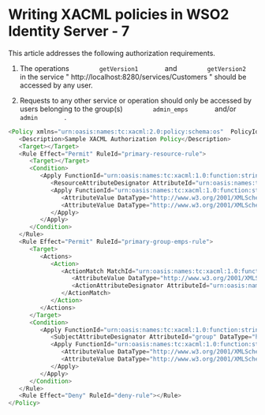# Writing XACML policies in WSO2 Identity Server - 7

This article addresses the following authorization requirements.

1. The operations `         getVersion1        ` and
`         getVersion2        ` in the service "
http://localhost:8280/services/Customers " should be accessed by any
user.  

2. Requests to any other service or operation should only be accessed by
users belonging to the group(s) `         admin_emps        ` and/or
`         admin        ` .

``` java
<Policy xmlns="urn:oasis:names:tc:xacml:2.0:policy:schema:os"  PolicyId="urn:sample:xacml:2.0:samplepolicy" RuleCombiningAlgId="urn:oasis:names:tc:xacml:1.0:rule-combining-algorithm:first-applicable">
   <Description>Sample XACML Authorization Policy</Description>
   <Target></Target>
   <Rule Effect="Permit" RuleId="primary-resource-rule">
      <Target></Target>
      <Condition>
         <Apply FunctionId="urn:oasis:names:tc:xacml:1.0:function:string-at-least-one-member-of">
            <ResourceAttributeDesignator AttributeId="urn:oasis:names:tc:xacml:1.0:resource:resource-id" DataType="http://www.w3.org/2001/XMLSchema#string"></ResourceAttributeDesignator>
            <Apply FunctionId="urn:oasis:names:tc:xacml:1.0:function:string-bag">
               <AttributeValue DataType="http://www.w3.org/2001/XMLSchema#string">http://localhost:8280/services/Customers/getVersion1</AttributeValue>
               <AttributeValue DataType="http://www.w3.org/2001/XMLSchema#string">http://localhost:8280/services/Customers/getVersion2</AttributeValue>
            </Apply>
         </Apply>
      </Condition>
   </Rule>
   <Rule Effect="Permit" RuleId="primary-group-emps-rule">
      <Target>
         <Actions>
            <Action>
               <ActionMatch MatchId="urn:oasis:names:tc:xacml:1.0:function:string-equal">
                  <AttributeValue DataType="http://www.w3.org/2001/XMLSchema#string">read</AttributeValue>
                  <ActionAttributeDesignator AttributeId="urn:oasis:names:tc:xacml:1.0:action:action-id" DataType="http://www.w3.org/2001/XMLSchema#string"></ActionAttributeDesignator>
               </ActionMatch>
            </Action>
         </Actions>
      </Target>
      <Condition>
         <Apply FunctionId="urn:oasis:names:tc:xacml:1.0:function:string-at-least-one-member-of">
            <SubjectAttributeDesignator AttributeId="group" DataType="http://www.w3.org/2001/XMLSchema#string"></SubjectAttributeDesignator>
            <Apply FunctionId="urn:oasis:names:tc:xacml:1.0:function:string-bag">
               <AttributeValue DataType="http://www.w3.org/2001/XMLSchema#string">admin_emps</AttributeValue>
               <AttributeValue DataType="http://www.w3.org/2001/XMLSchema#string">admin</AttributeValue>
            </Apply>
         </Apply>
      </Condition>
   </Rule>
   <Rule Effect="Deny" RuleId="deny-rule"></Rule>
</Policy>        
```

